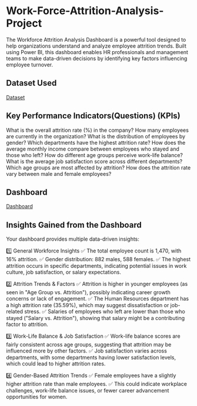 # Work-Force-Attrition-Analysis-Project
The Workforce Attrition Analysis Dashboard is a powerful tool designed to help organizations understand and analyze employee attrition trends. Built using Power BI, this dashboard enables HR professionals and management teams to make data-driven decisions by identifying key factors influencing employee turnover.
## Dataset Used
<a href="https://github.com/Rjrameez67/Work-Force-Attrition-Analysis-Project/blob/main/WorkForce%20Attrition%20Analysis%20Project.pbix">Dataset</a>
## Key Performance Indicators(Questions) (KPIs)
What is the overall attrition rate (%) in the company?
How many employees are currently in the organization?
What is the distribution of employees by gender?
Which departments have the highest attrition rate?
How does the average monthly income compare between employees who stayed and those who left?
How do different age groups perceive work-life balance?
What is the average job satisfaction score across different departments?
Which age groups are most affected by attrition?
How does the attrition rate vary between male and female employees?

## Dashboard
<a href="https://github.com/Rjrameez67/Work-Force-Attrition-Analysis-Project/blob/main/Screenshot%202025-02-23%20185333.png">Dashboard</a>

## Insights Gained from the Dashboard
Your dashboard provides multiple data-driven insights:

1️⃣ General Workforce Insights
✅ The total employee count is 1,470, with 16% attrition.
✅ Gender distribution: 882 males, 588 females.
✅ The highest attrition occurs in specific departments, indicating potential issues in work culture, job satisfaction, or salary expectations.

2️⃣ Attrition Trends & Factors
✅ Attrition is higher in younger employees (as seen in "Age Group vs. Attrition"), possibly indicating career growth concerns or lack of engagement.
✅ The Human Resources department has a high attrition rate (35.59%), which may suggest dissatisfaction or job-related stress.
✅ Salaries of employees who left are lower than those who stayed ("Salary vs. Attrition"), showing that salary might be a contributing factor to attrition.

3️⃣ Work-Life Balance & Job Satisfaction
✅ Work-life balance scores are fairly consistent across age groups, suggesting that attrition may be influenced more by other factors.
✅ Job satisfaction varies across departments, with some departments having lower satisfaction levels, which could lead to higher attrition rates.

4️⃣ Gender-Based Attrition Trends
✅ Female employees have a slightly higher attrition rate than male employees.
✅ This could indicate workplace challenges, work-life balance issues, or fewer career advancement opportunities for women.
